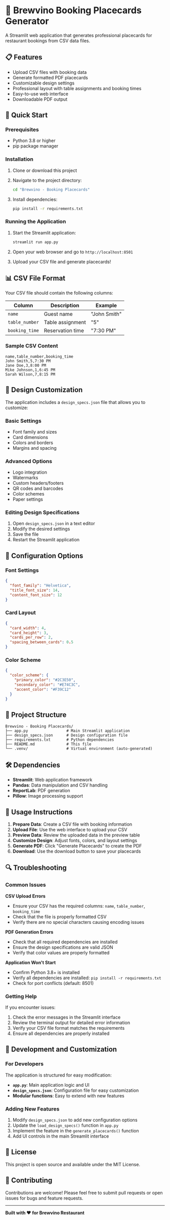# 🍷 Brewvino Booking Placecards Generator

A Streamlit web application that generates professional placecards for restaurant bookings from CSV data files.

## 📋 Features

- Upload CSV files with booking data
- Generate formatted PDF placecards
- Customizable design settings
- Professional layout with table assignments and booking times
- Easy-to-use web interface
- Downloadable PDF output

## 🚀 Quick Start

### Prerequisites

- Python 3.8 or higher
- pip package manager

### Installation

1. Clone or download this project
2. Navigate to the project directory:
   ```bash
   cd "Brewvino - Booking Placecards"
   ```

3. Install dependencies:
   ```bash
   pip install -r requirements.txt
   ```

### Running the Application

1. Start the Streamlit application:
   ```bash
   streamlit run app.py
   ```

2. Open your web browser and go to `http://localhost:8501`

3. Upload your CSV file and generate placecards!

## 📊 CSV File Format

Your CSV file should contain the following columns:

| Column | Description | Example |
|--------|-------------|---------|
| `name` | Guest name | "John Smith" |
| `table_number` | Table assignment | "5" |
| `booking_time` | Reservation time | "7:30 PM" |

### Sample CSV Content

```csv
name,table_number,booking_time
John Smith,5,7:30 PM
Jane Doe,3,8:00 PM
Mike Johnson,1,6:45 PM
Sarah Wilson,7,8:15 PM
```

## 🎨 Design Customization

The application includes a `design_specs.json` file that allows you to customize:

### Basic Settings
- Font family and sizes
- Card dimensions
- Colors and borders
- Margins and spacing

### Advanced Options
- Logo integration
- Watermarks
- Custom headers/footers
- QR codes and barcodes
- Color schemes
- Paper settings

### Editing Design Specifications

1. Open `design_specs.json` in a text editor
2. Modify the desired settings
3. Save the file
4. Restart the Streamlit application

## 🔧 Configuration Options

### Font Settings
```json
{
  "font_family": "Helvetica",
  "title_font_size": 14,
  "content_font_size": 12
}
```

### Card Layout
```json
{
  "card_width": 4,
  "card_height": 3,
  "cards_per_row": 2,
  "spacing_between_cards": 0.5
}
```

### Color Scheme
```json
{
  "color_scheme": {
    "primary_color": "#2C3E50",
    "secondary_color": "#E74C3C",
    "accent_color": "#F39C12"
  }
}
```

## 📁 Project Structure

```
Brewvino - Booking Placecards/
├── app.py                 # Main Streamlit application
├── design_specs.json      # Design configuration file
├── requirements.txt       # Python dependencies
├── README.md              # This file
└── .venv/                 # Virtual environment (auto-generated)
```

## 🛠️ Dependencies

- **Streamlit**: Web application framework
- **Pandas**: Data manipulation and CSV handling
- **ReportLab**: PDF generation
- **Pillow**: Image processing support

## 📖 Usage Instructions

1. **Prepare Data**: Create a CSV file with booking information
2. **Upload File**: Use the web interface to upload your CSV
3. **Preview Data**: Review the uploaded data in the preview table
4. **Customize Design**: Adjust fonts, colors, and layout settings
5. **Generate PDF**: Click "Generate Placecards" to create the PDF
6. **Download**: Use the download button to save your placecards

## 🔍 Troubleshooting

### Common Issues

**CSV Upload Errors**
- Ensure your CSV has the required columns: `name`, `table_number`, `booking_time`
- Check that the file is properly formatted CSV
- Verify there are no special characters causing encoding issues

**PDF Generation Errors**
- Check that all required dependencies are installed
- Ensure the design specifications are valid JSON
- Verify that color values are properly formatted

**Application Won't Start**
- Confirm Python 3.8+ is installed
- Verify all dependencies are installed: `pip install -r requirements.txt`
- Check for port conflicts (default: 8501)

### Getting Help

If you encounter issues:
1. Check the error messages in the Streamlit interface
2. Review the terminal output for detailed error information
3. Verify your CSV file format matches the requirements
4. Ensure all dependencies are properly installed

## 🔄 Development and Customization

### For Developers

The application is structured for easy modification:

- **`app.py`**: Main application logic and UI
- **`design_specs.json`**: Configuration file for easy customization
- **Modular functions**: Easy to extend with new features

### Adding New Features

1. Modify `design_specs.json` to add new configuration options
2. Update the `load_design_specs()` function in `app.py`
3. Implement the feature in the `generate_placecards()` function
4. Add UI controls in the main Streamlit interface

## 📝 License

This project is open source and available under the MIT License.

## 🤝 Contributing

Contributions are welcome! Please feel free to submit pull requests or open issues for bugs and feature requests.

---

**Built with ❤️ for Brewvino Restaurant**
